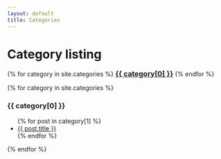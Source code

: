 ```yaml
---
layout: default
title: Categories
---
```


<!-- Begin code @ categories/index.md -->

# Category listing

<div class="catcloud">
{% for category in site.categories %}
  <a href="#{{ category[0] }}"><h3 style="display:inline;">{{ category[0] }}</h3></a>
{% endfor %}
</div>

<p></p>

<div class="catcloud">
{% for category in site.categories %}
  <a name="{{ category[0] }}"><h3>{{ category[0] }}</h3></a>
  <ul>
    {% for post in category[1] %}
      <li><a href="{{ post.url| relative_url }}">{{ post.title }}</a></li>
    {% endfor %}
  </ul>
{% endfor %}
<div>

<!-- End code @ categories/index.md -->
